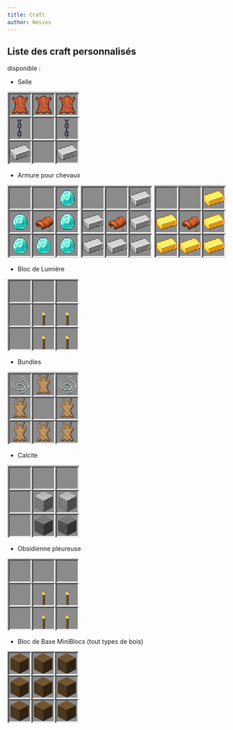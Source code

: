 ```yaml
---
title: Craft
author: Nesios
---
```


## Liste des craft personnalisés

disponible :

- Selle

![craft selle](/img/craft/saddle_craft.png)

- Armure pour chevaux

![craft armure diamant](/img/craft/diamond_armor_craft.png)
![craft armure fer](/img/craft/iron_armor_craft.png)
![craft armure or](/img/craft/gold_armor_craft.png)

- Bloc de Lumière

![craft light](/img/craft/light_craft.png)

- Bundles

![craft bundle](/img/craft/bundle_craft.png)

- Calcite

![craft calcite](/img/craft/calcite_craft.png)

- Obsidienne pleureuse

![craft light](/img/craft/light_craft.png)

- Bloc de Base MiniBlocs (tout types de bois)

![craft light](/img/craft/mini_blank.png)
